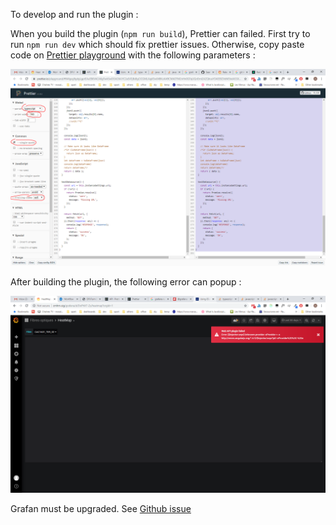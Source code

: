 To develop and run the plugin : 

When you build the plugin (`npm run build`), Prettier can failed. First try to run `npm run dev` which should fix prettier issues.
Otherwise, copy paste code on [Prettier playground](https://prettier.io/playground/) with the following parameters :

![Prettier parameters](img2.png)


After building the plugin, the following error can popup :

![Build error](img1.png)

Grafan must be upgraded. See [Github issue](https://github.com/grafana/grafana/issues/21770)